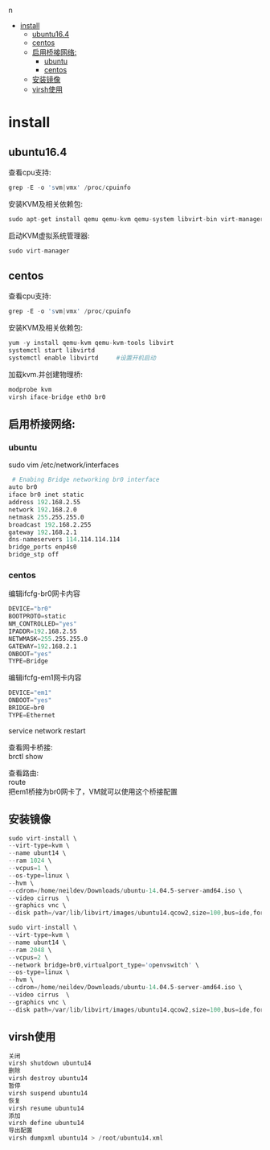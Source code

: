 n<!-- TOC depthFrom:1 depthTo:6 withLinks:1 updateOnSave:1 orderedList:0 -->

- [install](#install)
	- [ubuntu16.4](#ubuntu164)
	- [centos](#centos)
	- [启用桥接网络:](#启用桥接网络)
		- [ubuntu](#ubuntu)
		- [centos](#centos)
	- [安装镜像](#安装镜像)
	- [virsh使用](#virsh使用)

<!-- /TOC -->

# install
## ubuntu16.4
查看cpu支持:
```s
grep -E -o 'svm|vmx' /proc/cpuinfo
```

安装KVM及相关依赖包:
```s
sudo apt-get install qemu qemu-kvm qemu-system libvirt-bin virt-manager bridge-utils vlan
```

启动KVM虚拟系统管理器:
```s
sudo virt-manager
```


## centos
查看cpu支持:
```s
grep -E -o 'svm|vmx' /proc/cpuinfo
```

安装KVM及相关依赖包:
```s
yum -y install qemu-kvm qemu-kvm-tools libvirt
systemctl start libvirtd    
systemctl enable libvirtd     #设置开机启动
```

加载kvm.并创建物理桥:
```s
modprobe kvm
virsh iface-bridge eth0 br0
```
## 启用桥接网络:  
### ubuntu
sudo vim /etc/network/interfaces
```s
 # Enabing Bridge networking br0 interface
auto br0
iface br0 inet static
address 192.168.2.55
network 192.168.2.0
netmask 255.255.255.0
broadcast 192.168.2.255
gateway 192.168.2.1
dns-nameservers 114.114.114.114
bridge_ports enp4s0
bridge_stp off
```

### centos
编辑ifcfg-br0网卡内容
```s
DEVICE="br0"
BOOTPROTO=static
NM_CONTROLLED="yes"
IPADDR=192.168.2.55
NETWMASK=255.255.255.0
GATEWAY=192.168.2.1
ONBOOT="yes"
TYPE=Bridge
```
编辑ifcfg-em1网卡内容
```s
DEVICE="em1"
ONBOOT="yes"
BRIDGE=br0
TYPE=Ethernet
```
service network restart  

查看网卡桥接:  
brctl show  

查看路由:  
route  
把em1桥接为br0网卡了，VM就可以使用这个桥接配置  


## 安装镜像
```s
sudo virt-install \
--virt-type=kvm \
--name ubunt14 \
--ram 1024 \
--vcpus=1 \
--os-type=linux \
--hvm \
--cdrom=/home/neildev/Downloads/ubuntu-14.04.5-server-amd64.iso \
--video cirrus  \
--graphics vnc \
--disk path=/var/lib/libvirt/images/ubuntu14.qcow2,size=100,bus=ide,format=qcow2
```

```s
sudo virt-install \
--virt-type=kvm \
--name ubunt14 \
--ram 2048 \
--vcpus=2 \
--network bridge=br0,virtualport_type='openvswitch' \
--os-type=linux \
--hvm \
--cdrom=/home/neildev/Downloads/ubuntu-14.04.5-server-amd64.iso \
--video cirrus  \
--graphics vnc \
--disk path=/var/lib/libvirt/images/ubuntu14.qcow2,size=100,bus=ide,format=qcow2
```

## virsh使用
```s
关闭
virsh shutdown ubuntu14
删除
virsh destroy ubuntu14
暂停
virsh suspend ubuntu14
恢复
virsh resume ubuntu14
添加
virsh define ubuntu14
导出配置
virsh dumpxml ubuntu14 > /root/ubuntu14.xml
```
